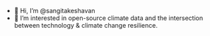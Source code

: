 - 👋 Hi, I’m @sangitakeshavan
- 🌱 I’m interested in open-source climate data and the intersection between technology & climate change resilience.

<!---
sangitakeshavan/sangitakeshavan is a ✨ special ✨ repository because its `README.md` (this file) appears on your GitHub profile.
You can click the Preview link to take a look at your changes.
--->
